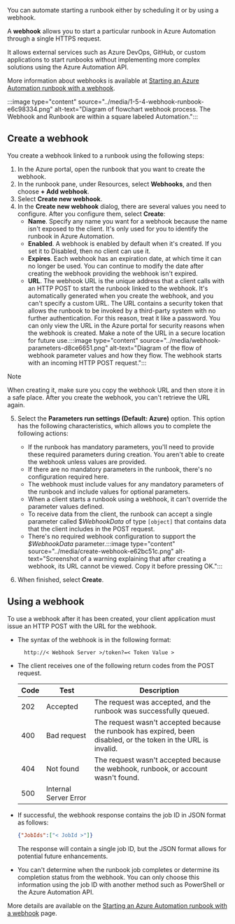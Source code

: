 You can automate starting a runbook either by scheduling it or by using a webhook.

A **webhook** allows you to start a particular runbook in Azure Automation through a single HTTPS request.

It allows external services such as Azure DevOps, GitHub, or custom applications to start runbooks without implementing more complex solutions using the Azure Automation API.

More information about webhooks is available at [Starting an Azure Automation runbook with a webhook](/azure/automation/automation-webhooks).

:::image type="content" source="../media/1-5-4-webhook-runbook-e6c98334.png" alt-text="Diagram of flowchart webhook process. The Webhook and Runbook are within a square labeled Automation.":::


## Create a webhook

You create a webhook linked to a runbook using the following steps:

1.  In the Azure portal, open the runbook that you want to create the webhook.
2.  In the runbook pane, under Resources, select **Webhooks**, and then choose **+ Add webhook**.
3.  Select **Create new webhook**.
4.  In the **Create new webhook** dialog, there are several values you need to configure. After you configure them, select **Create**:
     -  **Name**. Specify any name you want for a webhook because the name isn't exposed to the client. It's only used for you to identify the runbook in Azure Automation.
     -  **Enabled**. A webhook is enabled by default when it's created. If you set it to Disabled, then no client can use it.
     -  **Expires**. Each webhook has an expiration date, at which time it can no longer be used. You can continue to modify the date after creating the webhook providing the webhook isn't expired.
     -  **URL**. The webhook URL is the unique address that a client calls with an HTTP POST to start the runbook linked to the webhook. It's automatically generated when you create the webhook, and you can't specify a custom URL. The URL contains a security token that allows the runbook to be invoked by a third-party system with no further authentication. For this reason, treat it like a password. You can only view the URL in the Azure portal for security reasons when the webhook is created. Make a note of the URL in a secure location for future use.:::image type="content" source="../media/webhook-parameters-d8ce6651.png" alt-text="Diagram of the flow of webhook parameter values and how they flow. The webhook starts with an incoming HTTP POST request.":::
        

> [!NOTE]
> When creating it, make sure you copy the webhook URL and then store it in a safe place. After you create the webhook, you can't retrieve the URL again.

5.  Select the **Parameters run settings (Default: Azure)** option. This option has the following characteristics, which allows you to complete the following actions:
     -  If the runbook has mandatory parameters, you'll need to provide these required parameters during creation. You aren't able to create the webhook unless values are provided.
     -  If there are no mandatory parameters in the runbook, there's no configuration required here.
     -  The webhook must include values for any mandatory parameters of the runbook and include values for optional parameters.
     -  When a client starts a runbook using a webhook, it can't override the parameter values defined.
     -  To receive data from the client, the runbook can accept a single parameter called $*WebhookData* of type `[object]` that contains data that the client includes in the POST request.
     -  There's no required webhook configuration to support the *$WebhookData* parameter.:::image type="content" source="../media/create-webhook-e62bc51c.png" alt-text="Screenshot of a warning explaining that after creating a webhook, its URL cannot be viewed. Copy it before pressing OK.":::
    
6.  When finished, select **Create**.

## Using a webhook

To use a webhook after it has been created, your client application must issue an HTTP POST with the URL for the webhook.

 -  The syntax of the webhook is in the following format:
    
    ```
      http://< Webhook Server >/token?=< Token Value >
    
    ```
 -  The client receives one of the following return codes from the POST request.
    
    | **Code** | **Test**              | **Description**                                                                                                 |
    | -------- | --------------------- | --------------------------------------------------------------------------------------------------------------- |
    | 202      | Accepted              | The request was accepted, and the runbook was successfully queued.                                              |
    | 400      | Bad request           | The request wasn't accepted because the runbook has expired, been disabled, or the token in the URL is invalid. |
    | 404      | Not found             | The request wasn't accepted because the webhook, runbook, or account wasn't found.                              |
    | 500      | Internal Server Error |                                                                                                                 |
 -  If successful, the webhook response contains the job ID in JSON format as follows:
    
    ```JSON
    {"JobIds":["< JobId >"]}
    
    ```
    
    The response will contain a single job ID, but the JSON format allows for potential future enhancements.
 -  You can't determine when the runbook job completes or determine its completion status from the webhook. You can only choose this information using the job ID with another method such as PowerShell or the Azure Automation API.

More details are available on the [Starting an Azure Automation runbook with a webhook](/azure/automation/automation-webhooks) page.
